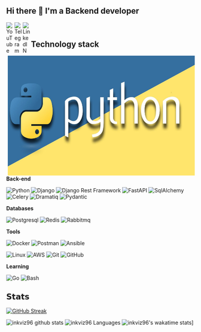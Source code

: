 ## Hi there 👋 I'm a Backend developer
<a href="https://www.youtube.com/channel/UCyA9LrQ43U9wRshQmKkAgHg">
  <img align="left" alt="YouTube" width="22px" src="https://raw.githubusercontent.com/peterthehan/peterthehan/master/assets/youtube.svg" />
</a>
<a href="https://t.me/Inkviz577">
  <img align="left" alt="Telegram" width="22px" src="https://camo.githubusercontent.com/5c1975da7d9ab735ceb71c57b6c7e48ff3e08ca4/68747470733a2f2f6564656e742e6769746875622e696f2f537570657254696e7949636f6e732f696d616765732f7376672f74656c656772616d2e737667">
</a>
<a href="https://www.linkedin.cn/in/%D1%81%D0%B5%D0%BC%D1%91%D0%BD-%D0%B1%D0%B5%D1%80%D0%B5%D0%B7%D0%BE%D0%B2%D1%81%D0%BA%D0%B8%D0%B9-874419218/">
  <img align="left" alt="LinkedIN" width="22px" src="https://raw.githubusercontent.com/peterthehan/peterthehan/master/assets/linkedin.svg" />
</a>

</br>

## Technology stack

<img align="right" alt="jpg" src="https://github.com/inkviz96/inkviz96/blob/main/python.jpg?raw=true" width="500" height="320" />

**Back-end**

![Python](https://img.shields.io/badge/-Python-black?style=flat-square&logo=Python)
![Django](https://img.shields.io/badge/-Django-0aad48?style=flat-square&logo=Django)
![Django Rest Framework](https://img.shields.io/badge/DRF-red?style=flat-square&logo=Django)
![FastAPI](https://img.shields.io/badge/-FastAPI-%2300C7B7?style=flat-square&logo=FastAPI)
![SqlAlchemy](https://img.shields.io/badge/-SqlAlchemy-FCA121?style=flat-square&logo=SqlAlchemy)
![Celery](https://img.shields.io/badge/-Celery-%2300C7B7?style=flat-square&logo=Celery)
![Dramatiq](https://img.shields.io/badge/-Dramatiq-%2300C7B7?style=flat-square&logo=Dramatiq)
![Pydantic](https://img.shields.io/badge/-Pydantic-%2300C7B7?style=flat-square&logo=Pydantic)

**Databases**

![Postgresql](https://img.shields.io/badge/-Postgresql-%232c3e50?style=flat-square&logo=Postgresql)
![Redis](https://img.shields.io/badge/-Redis-FCA121?style=flat-square&logo=Redis)
![Rabbitmq](https://img.shields.io/badge/-Rabbitmq-FCA121?style=flat-square&logo=Rabbitmq)

**Tools**

![Docker](https://img.shields.io/badge/-Docker-46a2f1?style=flat-square&logo=docker&logoColor=white)
![Postman](https://img.shields.io/badge/Postman-FCA121?style=flat-square&logo=postman)
![Ansible](https://img.shields.io/badge/Ansible-FCA121?style=flat-square&logo=Ansible)

![Linux](https://img.shields.io/badge/Linux-black?style=flat-square&logo=linux)
![AWS](https://img.shields.io/badge/-AWS-181717?style=flat-square&logo=AWS)
![Git](https://img.shields.io/badge/-Git-black?style=flat-square&logo=git)
![GitHub](https://img.shields.io/badge/-GitHub-181717?style=flat-square&logo=github)

**Learning**

![Go](https://img.shields.io/badge/-Go-grey?style=flat-square&logo=go)
![Bash](https://img.shields.io/badge/-Bash-181717?style=flat-square&logo=bash)

## 𝗦𝘁𝗮𝘁𝘀

[![GitHub Streak](https://github-readme-streak-stats.herokuapp.com/?user=inkviz96&theme=dark)](https://git.io/streak-stats)

![inkviz96 github stats](https://github-readme-stats.vercel.app/api?username=inkviz96&show_icons=true&theme=dracula&include_all_commits=true&count_private=true)
![inkviz96 Languages](https://github-readme-stats.vercel.app/api/top-langs/?username=inkviz96&layout=compact&count_private=true&langs_count=8&theme=tokyonight)
![inkviz96's wakatime stats](https://github-readme-stats.vercel.app/api/wakatime?username=inkviz96)]
<!--
**inkviz96/inkviz96** is a ✨ _special_ ✨ repository because its `README.md` (this file) appears on your GitHub profile.

Here are some ideas to get you started:

- 🔭 I’m currently working on ...
- 🌱 I’m currently learning ...
- 👯 I’m looking to collaborate on ...
- 🤔 I’m looking for help with ...
- 💬 Ask me about ...
- 📫 How to reach me: ...
- 😄 Pronouns: ...
- ⚡ Fun fact: ...
-->
